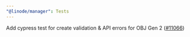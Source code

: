 ```yaml
---
"@linode/manager": Tests
---
```


Add cypress test for create validation & API errors for OBJ Gen 2 ([#11066](https://github.com/linode/manager/pull/11066))
